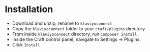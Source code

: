 # Installation

- Download and unzip, rename to `klaviyoconnect`
- Copy the `klaviyoconnect` folder to your `craft/plugins` directory
- From inside `klaviyoconnect` directory, run `composer install`
- Inside the Craft control panel, navigate to Settings → Plugins.
- Click `Install`
